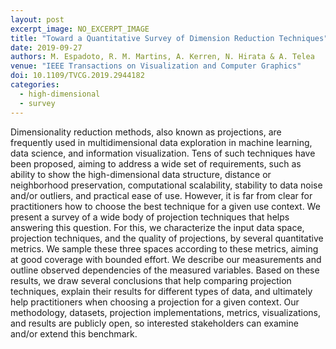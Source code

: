 ```yaml
---
layout: post
excerpt_image: NO_EXCERPT_IMAGE
title: "Toward a Quantitative Survey of Dimension Reduction Techniques"
date: 2019-09-27
authors: M. Espadoto, R. M. Martins, A. Kerren, N. Hirata & A. Telea
venue: "IEEE Transactions on Visualization and Computer Graphics"
doi: 10.1109/TVCG.2019.2944182
categories:
  - high-dimensional
  - survey
---
```

Dimensionality reduction methods, also known as projections, are frequently used in multidimensional data exploration in machine learning, data science, and information visualization. Tens of such techniques have been proposed, aiming to address a wide set of requirements, such as ability to show the high-dimensional data structure, distance or neighborhood preservation, computational scalability, stability to data noise and/or outliers, and practical ease of use. However, it is far from clear for practitioners how to choose the best technique for a given use context. We present a survey of a wide body of projection techniques that helps answering this question. For this, we characterize the input data space, projection techniques, and the quality of projections, by several quantitative metrics. We sample these three spaces according to these metrics, aiming at good coverage with bounded effort. We describe our measurements and outline observed dependencies of the measured variables. Based on these results, we draw several conclusions that help comparing projection techniques, explain their results for different types of data, and ultimately help practitioners when choosing a projection for a given context. Our methodology, datasets, projection implementations, metrics, visualizations, and results are publicly open, so interested stakeholders can examine and/or extend this benchmark.
